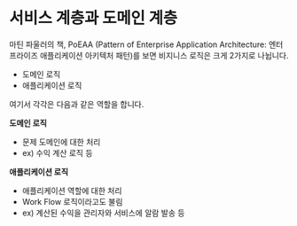 # 서비스 계층과 도메인 계층


마틴 파울러의 책, PoEAA (Pattern of Enterprise Application Architecture: 엔터프라이즈 애플리케이션 아키텍처 패턴)를 보면 비지니스 로직은 크게 2가지로 나뉩니다.

* 도메인 로직
* 애플리케이션 로직

여기서 각각은 다음과 같은 역할을 합니다.

**도메인 로직**

* 문제 도메인에 대한 처리
* ex) 수익 계산 로직 등

**애플리케이션 로직**

* 애플리케이션 역할에 대한 처리
* Work Flow 로직이라고도 불림
* ex) 계산된 수익을 관리자와 서비스에 알람 발송 등
